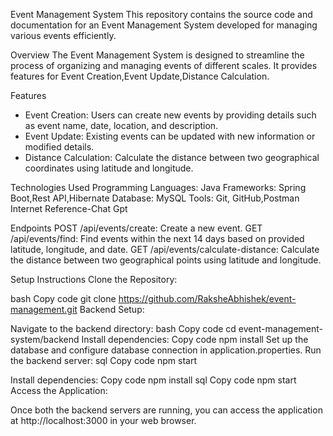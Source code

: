 Event Management System
This repository contains the source code and documentation for an Event Management System developed for managing various events efficiently.

Overview
The Event Management System is designed to streamline the process of organizing and managing events of different scales. It provides features for Event Creation,Event Update,Distance Calculation.

Features

- Event Creation: Users can create new events by providing details such as event name, date, location, and description.
- Event Update: Existing events can be updated with new information or modified details.
- Distance Calculation: Calculate the distance between two geographical coordinates using latitude and longitude.


Technologies Used
Programming Languages: Java
Frameworks: Spring Boot,Rest API,Hibernate
Database: MySQL
Tools: Git, GitHub,Postman
Internet Reference-Chat Gpt


Endpoints
POST /api/events/create: Create a new event.
GET /api/events/find: Find events within the next 14 days based on provided latitude, longitude, and date.
GET /api/events/calculate-distance: Calculate the distance between two geographical points using latitude and longitude.

Setup Instructions
Clone the Repository:

bash
Copy code
git clone https://github.com/RaksheAbhishek/event-management.git
Backend Setup:

Navigate to the backend directory:
bash
Copy code
cd event-management-system/backend
Install dependencies:
Copy code
npm install
Set up the database and configure database connection in application.properties.
Run the backend server:
sql
Copy code
npm start

Install dependencies:
Copy code
npm install
sql
Copy code
npm start
Access the Application:

Once both the backend servers are running, you can access the application at http://localhost:3000 in your web browser.
